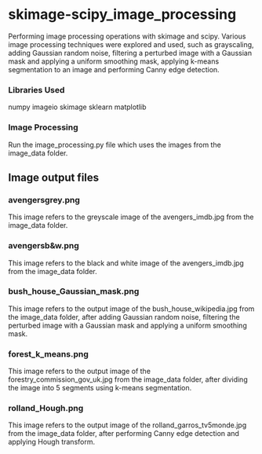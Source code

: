 # skimage-scipy_image_processing
Performing image processing operations with skimage and scipy. Various image processing techniques were explored and used, such as grayscaling, adding Gaussian random noise, filtering a perturbed image with a Gaussian mask and applying a uniform smoothing mask, applying k-means segmentation to an image and performing Canny edge detection.

### Libraries Used
numpy
imageio
skimage
sklearn
matplotlib

### Image Processing
Run the image_processing.py file which uses the images from the image_data folder.


## Image output files

### avengersgrey.png

This image refers to the greyscale image of the avengers_imdb.jpg from the image_data folder.

### avengersb&w.png

This image refers to the black and white image of the avengers_imdb.jpg from the image_data folder.

### bush_house_Gaussian_mask.png

This image refers to the output image of the bush_house_wikipedia.jpg from the image_data folder, after adding Gaussian random noise, filtering the perturbed image with a Gaussian mask and applying a uniform smoothing mask.

### forest_k_means.png

This image refers to the output image of the forestry_commission_gov_uk.jpg from the image_data folder, after dividing the image into 5 segments using k-means segmentation.

### rolland_Hough.png

This image refers to the output image of the rolland_garros_tv5monde.jpg from the image_data folder, after performing Canny edge detection and applying Hough transform.
